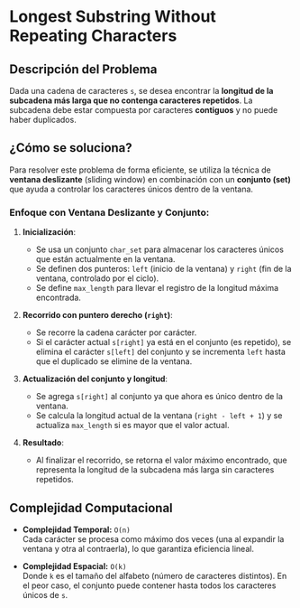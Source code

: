 # Longest Substring Without Repeating Characters

## Descripción del Problema

Dada una cadena de caracteres `s`, se desea encontrar la **longitud de la subcadena más larga que no contenga caracteres repetidos**. La subcadena debe estar compuesta por caracteres **contiguos** y no puede haber duplicados.

## ¿Cómo se soluciona?

Para resolver este problema de forma eficiente, se utiliza la técnica de **ventana deslizante** (sliding window) en combinación con un **conjunto (set)** que ayuda a controlar los caracteres únicos dentro de la ventana.

### Enfoque con Ventana Deslizante y Conjunto:

1. **Inicialización**:
   - Se usa un conjunto `char_set` para almacenar los caracteres únicos que están actualmente en la ventana.
   - Se definen dos punteros: `left` (inicio de la ventana) y `right` (fin de la ventana, controlado por el ciclo).
   - Se define `max_length` para llevar el registro de la longitud máxima encontrada.

2. **Recorrido con puntero derecho (`right`)**:
   - Se recorre la cadena carácter por carácter.
   - Si el carácter actual `s[right]` ya está en el conjunto (es repetido), se elimina el carácter `s[left]` del conjunto y se incrementa `left` hasta que el duplicado se elimine de la ventana.

3. **Actualización del conjunto y longitud**:
   - Se agrega `s[right]` al conjunto ya que ahora es único dentro de la ventana.
   - Se calcula la longitud actual de la ventana (`right - left + 1`) y se actualiza `max_length` si es mayor que el valor actual.

4. **Resultado**:
   - Al finalizar el recorrido, se retorna el valor máximo encontrado, que representa la longitud de la subcadena más larga sin caracteres repetidos.

## Complejidad Computacional

- **Complejidad Temporal:** `O(n)`  
  Cada carácter se procesa como máximo dos veces (una al expandir la ventana y otra al contraerla), lo que garantiza eficiencia lineal.

- **Complejidad Espacial:** `O(k)`  
  Donde `k` es el tamaño del alfabeto (número de caracteres distintos). En el peor caso, el conjunto puede contener hasta todos los caracteres únicos de `s`.